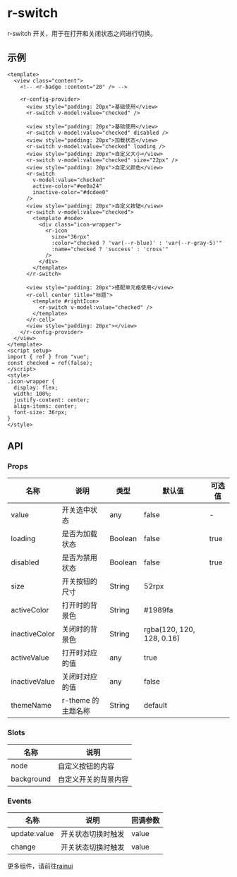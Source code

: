 # r-switch

r-switch 开关，用于在打开和关闭状态之间进行切换。

## 示例

```vue
<template>
  <view class="content">
    <!-- <r-badge :content="20" /> -->

    <r-config-provider>
      <view style="padding: 20px">基础使用</view>
      <r-switch v-model:value="checked" />

      <view style="padding: 20px">基础使用</view>
      <r-switch v-model:value="checked" disabled />
      <view style="padding: 20px">加载状态</view>
      <r-switch v-model:value="checked" loading />
      <view style="padding: 20px">自定义大小</view>
      <r-switch v-model:value="checked" size="22px" />
      <view style="padding: 20px">自定义颜色</view>
      <r-switch
        v-model:value="checked"
        active-color="#ee0a24"
        inactive-color="#dcdee0"
      />
      <view style="padding: 20px">自定义按钮</view>
      <r-switch v-model:value="checked">
        <template #node>
          <div class="icon-wrapper">
            <r-icon
              size="36rpx"
              :color="checked ? 'var(--r-blue)' : 'var(--r-gray-5)'"
              :name="checked ? 'success' : 'cross'"
            />
          </div>
        </template>
      </r-switch>

      <view style="padding: 20px">搭配单元格使用</view>
      <r-cell center title="标题">
        <template #rightIcon>
          <r-switch v-model:value="checked" />
        </template>
      </r-cell>
      <view style="padding: 20px"></view>
    </r-config-provider>
  </view>
</template>
<script setup>
import { ref } from "vue";
const checked = ref(false);
</script>
<style>
.icon-wrapper {
  display: flex;
  width: 100%;
  justify-content: center;
  align-items: center;
  font-size: 36rpx;
}
</style>
```

## API

### Props

| 名称          | 说明               | 类型    | 默认值                    | 可选值 |
| ------------- | ------------------ | ------- | ------------------------- | ------ |
| value         | 开关选中状态       | any     | false                     | -      |
| loading       | 是否为加载状态     | Boolean | false                     | true   |
| disabled      | 是否为禁用状态     | Boolean | false                     | true   |
| size          | 开关按钮的尺寸     | String  | 52rpx                     |        |
| activeColor   | 打开时的背景色     | String  | #1989fa                   |        |
| inactiveColor | 关闭时的背景色     | String  | rgba(120, 120, 128, 0.16) |        |
| activeValue   | 打开时对应的值     | any     | true                      |        |
| inactiveValue | 关闭时对应的值     | any     | false                     |        |
| themeName     | r-theme 的主题名称 | String  | default                   |        |

### Slots

| 名称       | 说明                 |
| ---------- | -------------------- |
| node       | 自定义按钮的内容     |
| background | 自定义开关的背景内容 |

### Events

| 名称         | 说明               | 回调参数 |
| ------------ | ------------------ | -------- |
| update:value | 开关状态切换时触发 | value    |
| change       | 开关状态切换时触发 | value    |

更多组件，请前往[rainui](https://ext.dcloud.net.cn/plugin?id=19701)
